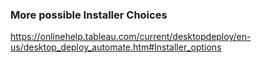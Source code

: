 ### More possible Installer Choices

<https://onlinehelp.tableau.com/current/desktopdeploy/en-us/desktop_deploy_automate.htm#Installer_options>
